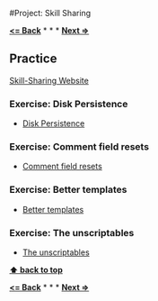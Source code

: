 #Project: Skill Sharing

**[<= Back](../../00-learn-nodejs-basic/learn-nodejs-basics.md)**		*	*	*	**[Next =>](../../04-code-organization.md)**

## Practice

 [Skill-Sharing Website](http://eloquentjavascript.net/21_skillsharing.html)


### Exercise: Disk Persistence

* [Disk Persistence](http://eloquentjavascript.net/21_skillsharing.html#h_QcUCZfnLE+)

### Exercise: Comment field resets

* [Comment field resets](http://eloquentjavascript.net/21_skillsharing.html#h_oMIXw3b5pk)

### Exercise: Better templates

* [Better templates](http://eloquentjavascript.net/21_skillsharing.html#h_mAO3w3FVBR)

### Exercise: The unscriptables

* [The unscriptables](http://eloquentjavascript.net/21_skillsharing.html#h_V+TcFyuz/v)


**[⬆ back to top](#table-of-contents)**

**[<= Back](../../00-learn-nodejs-basic/learn-nodejs-basics.md)**		*	*	*	**[Next =>](../../04-code-organization.md)**
